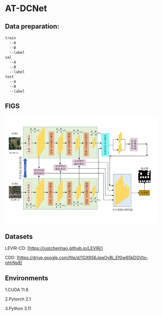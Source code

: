 # AT-DCNet

## Data preparation:
```
train 
  --A 
  --B
  --label
val 
  --A 
  --B
  --label  
test  
  --A 
  --B
  --label  
```
## FIGS        

![image](/figs/fig1.jpg)
## Datasets

LEVIR-CD:
[https://justchenhao.github.io/LEVIR/]

CDD:
[https://drive.google.com/file/d/1GX656JqqOyBi_Ef0w65kDGVto-nHrNs9]

## Environments

1.CUDA  11.8

2.Pytorch 2.1

3.Python 3.11



